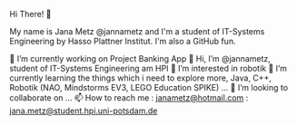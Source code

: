 
Hi There! 👋

My name is Jana Metz @jannametz and I'm a student of IT-Systems Engineering by Hasso Plattner Institut. I'm also a GitHub fun. 

🔭 I’m currently working on Project Banking App 
👋 Hi, I’m @jannametz, student of IT-Systems Engineering am HPI
👀 I’m interested in robotik
🌱 I’m currently learning the things which i need to explore more, Java, C++, Robotik (NAO, Mindstorms EV3, LEGO Education SPIKE)  ...
💞️ I’m looking to collaborate on ...
📫 How to reach me : janametz@hotmail.com
                   : jana.metz@student.hpi.uni-potsdam.de
